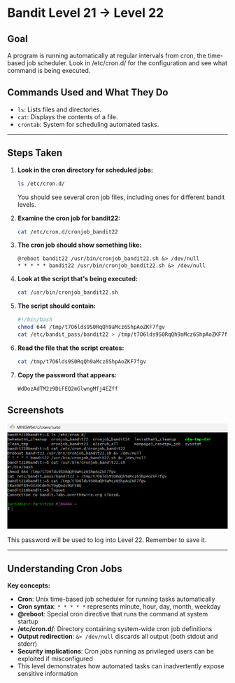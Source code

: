 # Bandit Level 21 → Level 22
## Goal
A program is running automatically at regular intervals from cron, the time-based job scheduler. Look in /etc/cron.d/ for the configuration and see what command is being executed.

## Commands Used and What They Do
- `ls`: Lists files and directories.
- `cat`: Displays the contents of a file.
- `crontab`: System for scheduling automated tasks.
---
## Steps Taken
1. **Look in the cron directory for scheduled jobs:**
   ```bash
   ls /etc/cron.d/
   ```
   You should see several cron job files, including ones for different bandit levels.

2. **Examine the cron job for bandit22:**
   ```bash
   cat /etc/cron.d/cronjob_bandit22
   ```

3. **The cron job should show something like:**
   ```
   @reboot bandit22 /usr/bin/cronjob_bandit22.sh &> /dev/null
   * * * * * bandit22 /usr/bin/cronjob_bandit22.sh &> /dev/null
   ```

4. **Look at the script that's being executed:**
   ```bash
   cat /usr/bin/cronjob_bandit22.sh
   ```

5. **The script should contain:**
   ```bash
   #!/bin/bash
   chmod 644 /tmp/t7O6lds9S0RqQh9aMcz6ShpAoZKF7fgv
   cat /etc/bandit_pass/bandit22 > /tmp/t7O6lds9S0RqQh9aMcz6ShpAoZKF7fgv
   ```

6. **Read the file that the script creates:**
   ```bash
   cat /tmp/t7O6lds9S0RqQh9aMcz6ShpAoZKF7fgv
   ```

7. **Copy the password that appears:**
   ```
   WdDozAdTM2z9DiFEQ2mGlwngMfj4EZff
   ```

  ## Screenshots

   ![Bandit Level 1 Login](screenshots/level_21.png)
   

This password will be used to log into Level 22. Remember to save it.

---
## Understanding Cron Jobs
**Key concepts:**
- **Cron**: Unix time-based job scheduler for running tasks automatically
- **Cron syntax**: `* * * * *` represents minute, hour, day, month, weekday
- **@reboot**: Special cron directive that runs the command at system startup
- **/etc/cron.d/**: Directory containing system-wide cron job definitions
- **Output redirection**: `&> /dev/null` discards all output (both stdout and stderr)
- **Security implications**: Cron jobs running as privileged users can be exploited if misconfigured
- This level demonstrates how automated tasks can inadvertently expose sensitive information
